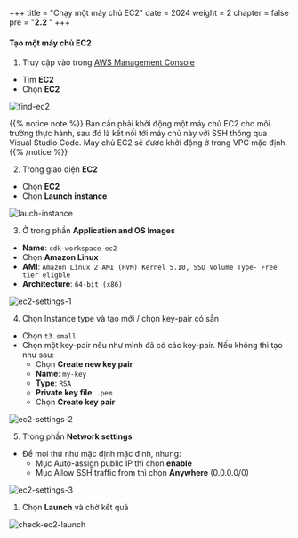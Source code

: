 +++
title = "Chạy một máy chủ EC2"
date = 2024
weight = 2
chapter = false
pre = "<b>2.2 </b>"
+++

#### Tạo một máy chủ EC2

1. Truy cập vào trong [AWS Management Console](https://aws.amazon.com/console/)

  - Tìm **EC2**
  - Chọn **EC2**

![find-ec2](/images/2-prepartion/2.7-find-ec2.png)

{{% notice note %}}
Bạn cần phải khởi động một máy chủ EC2 cho môi trường thực hành, sau đó là kết nối tới máy chủ này với SSH thông qua Visual Studio Code. Máy chủ EC2 sẽ được khởi động ở trong VPC mặc định.
{{% /notice %}}

2. Trong giao diện **EC2**

  - Chọn **EC2**
  - Chọn **Launch instance**

![lauch-instance](/images/2-prepartion/2.8-lauch-instance.png)

3. Ở trong phần **Application and OS Images**

  - **Name**: `cdk-workspace-ec2`
  - Chọn **Amazon Linux**
  - **AMI**: `Amazon Linux 2 AMI (HVM) Kernel 5.10, SSD Volume Type- Free tier eligble`
  - **Architecture**: `64-bit (x86)`

![ec2-settings-1](/images/2-prepartion/2.9-ec2-settings-1.png)

4. Chọn Instance type và tạo mới / chọn key-pair có sẵn

  - Chọn `t3.small`
  - Chọn một key-pair nếu như mình đã có các key-pair. Nếu không thì tạo như sau:
    - Chọn **Create new key pair**
    - **Name**: `my-key`
    - **Type**: `RSA`
    - **Private key file**: `.pem`
    - Chọn **Create key pair**

![ec2-settings-2](/images/2-prepartion/2.10-ec2-settings-2.png)

5. Trong phần **Network settings**

  - Để mọi thứ như mặc định mặc định, nhưng:
    - Mục Auto-assign public IP thì chọn **enable**
    - Mục Allow SSH traffic from thì chọn **Anywhere** (0.0.0.0/0)

![ec2-settings-3](/images/2-prepartion/2.11-ec2-settings-3.png)

1. Chọn **Launch** và chờ kết quả

![check-ec2-launch](/images/2-prepartion/2.12-check-ec2-launch.png)
